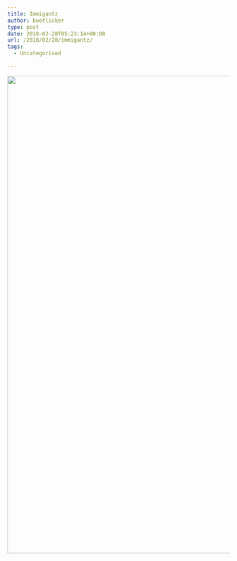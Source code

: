 ```yaml
---
title: Immigantz
author: bootlicker
type: post
date: 2018-02-28T05:23:14+00:00
url: /2018/02/28/immigantz/
tags:
  - Uncategorised

---
```

<img src="http://bootlicker.doubledashgames.com/wp-content/uploads/2018/02/IMG_20180228_162238_355.jpg" class="alignnone wp-image-366 size-full" width="1080" height="1080" srcset="http://bootlicker.doubledashgames.com/wp-content/uploads/2018/02/IMG_20180228_162238_355.jpg 1080w, http://bootlicker.doubledashgames.com/wp-content/uploads/2018/02/IMG_20180228_162238_355-150x150.jpg 150w, http://bootlicker.doubledashgames.com/wp-content/uploads/2018/02/IMG_20180228_162238_355-300x300.jpg 300w, http://bootlicker.doubledashgames.com/wp-content/uploads/2018/02/IMG_20180228_162238_355-768x768.jpg 768w, http://bootlicker.doubledashgames.com/wp-content/uploads/2018/02/IMG_20180228_162238_355-1024x1024.jpg 1024w, http://bootlicker.doubledashgames.com/wp-content/uploads/2018/02/IMG_20180228_162238_355-620x620.jpg 620w" sizes="(max-width: 1080px) 100vw, 1080px" />
